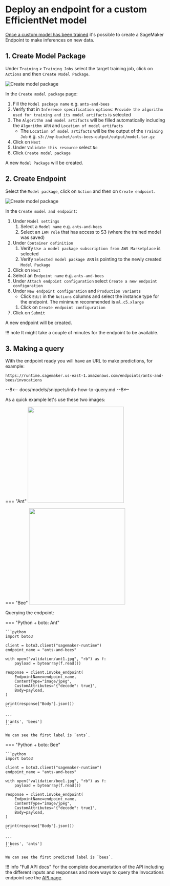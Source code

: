 # Deploy an endpoint for a custom EfficientNet model

[Once a custom model has been trained](/models/efficientnet-b3/train)
it's possible to create a SageMaker Endpoint to make inferences on new data.

## 1. Create Model Package

Under `Training` > `Training Jobs` select the target training job,
click on `Actions` and then `Create Model Package`.

![Create model package](/assets/img/models/efficientnet-b3/create-model-package.png)

In the `Create model package` page:

1. Fill the `Model package name` e.g. `ants-and-bees`
1. Verify that in `Inference specification options`:
`Provide the algorithm used for training and its model artifacts` is selected
1. The `Algorithm and model artifacts` will be filled automatically including the
`Algorithm ARN` and `Location of model artifacts`
    - The `Location of model artifacts` will be the output of the `Training Job`
    e.g. `s3://my-bucket/ants-bees-output/output/model.tar.gz`
1. Click on `Next`
1. Under `Validate this resource` select `No`
1. Click `Create model package`

A new `Model Package` will be created.

## 2. Create Endpoint

Select the `Model package`, click on `Action` and then on `Create endpoint`.

![Create model package](/assets/img/models/efficientnet-b3/create-endpoint.png)


In the `Create model and endpoint`:

1. Under `Model settings`
    1. Select a `Model name` e.g. `ants-and-bees`
    1. Select an `IAM role` that has access to S3 (where the trained model was saved)
1. Under `Container definition`
    1. Verify `Use a model package subscription from AWS Marketplace` is selected
    1. Verify `Selected model package ARN` is pointing to the newly created `Model Package`
1. Click on `Next`
1. Select an `Endpoint name` e.g. `ants-and-bees`
1. Under `Attach endpoint configuration` select `Create a new endpoint configuration`
1. Under `New endpoint configuration` and `Production variants`
    - Click `Edit` in the `Actions` columns and select the instance type for the endpoint.
    The minimum recommended is `ml.c5.xlarge`
    1. Click on `Create endpoint configuration`
1. Click on `Submit`

A new endpoint will be created.

!!! note
    It might take a couple of minutes for the endpoint to be available.

## 3. Making a query

With the endpoint ready you will have an URL to make predictions, for example:

```
https://runtime.sagemaker.us-east-1.amazonaws.com/endpoints/ants-and-bees/invocations
```

--8<--
docs/models/snippets/info-how-to-query.md
--8<--

As a quick example let's use these two images:

=== "Ant"
    <img src="/assets/img/models/efficientnet-b3/ant1.jpg" width="300" />

=== "Bee"
    <img src="/assets/img/models/efficientnet-b3/bee1.jpg" width="300" />

Querying the endpoint:

=== "Python + boto: Ant"

    ```python
    import boto3

    client = boto3.client("sagemaker-runtime")
    endpoint_name = "ants-and-bees"

    with open("validation/ant1.jpg", "rb") as f:
        payload = bytearray(f.read())

    response = client.invoke_endpoint(
        EndpointName=endpoint_name,
        ContentType="image/jpeg",
        CustomAttributes='{"decode": true}',
        Body=payload,
    )

    print(response["Body"].json())
    ```

    ```
    ['ants', 'bees']
    ```

    We can see the first label is `ants`.

=== "Python + boto: Bee"

    ```python
    import boto3

    client = boto3.client("sagemaker-runtime")
    endpoint_name = "ants-and-bees"

    with open("validation/bee1.jpg", "rb") as f:
        payload = bytearray(f.read())

    response = client.invoke_endpoint(
        EndpointName=endpoint_name,
        ContentType="image/jpeg",
        CustomAttributes='{"decode": true}',
        Body=payload,
    )

    print(response["Body"].json())
    ```

    ```
    ['bees', 'ants']
    ```

    We can see the first predicted label is `bees`.

!!! info "Full API docs"
    For the complete documentation of the API including the different inputs and responses
    and more ways to query the Invocations endpoint see the [API page](/models/efficientnet-b3/api).

